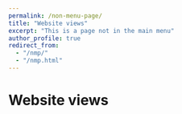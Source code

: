 ```yaml
---
permalink: /non-menu-page/
title: "Website views"
excerpt: "This is a page not in the main menu"
author_profile: true
redirect_from: 
  - "/nmp/"
  - "/nmp.html"
---
```


Website views 
======

 <div id="clustrmaps-widget">
<script type='text/javascript' id='clustrmaps' src='//cdn.clustrmaps.com/map_v2.js?cl=ffffff&w=a&t=tt&d=3yMiytJz7dvBF_rBZYQDrXtu620NFotFVGCugwSqV7s&co=2d78ad&cmo=3acc3a&cmn=ff5353&ct=ffffff'></script>
  </div>